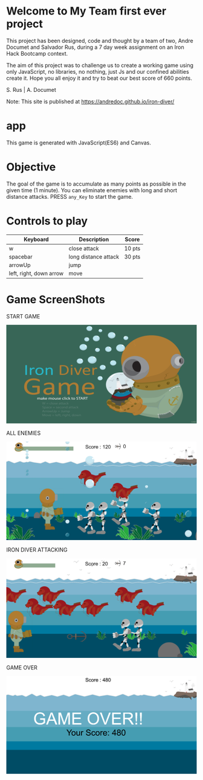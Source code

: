 # Welcome to My Team first ever project

This project has been designed, code and thought by a team of two, Andre Documet and Salvador Rus, during a 7 day week assignment on an Iron Hack Bootcamp context.

The aim of this project was to challenge us to create a working game using only JavaScript, no libraries, no nothing, just Js and our confined abilities create it.
Hope you all enjoy it and try to beat our best score of 660 points.

S. Rus |
A. Documet

Note: This site is published at https://andredoc.github.io/iron-diver/

# app

This game is generated with JavaScript(ES6) and Canvas.

# Objective

The goal of the game is to accumulate as many points as possible in the given time (1 minute).
You can eliminate enemies with long and short distance attacks. PRESS `any_Key` to start the game. 

# Controls to play

| Keyboard | Description | Score |
| ----------- | ----------- | ----------- |
| w | close attack | 10 pts |
| spacebar | long distance attack | 30 pts |
| arrowUp | jump | |
left, right, down arrow | move |

# Game ScreenShots

START GAME

![Alt text](/img/screen_start_game.png)

ALL ENEMIES

![Alt text](/img/screen_all_enemies.png)

IRON DIVER ATTACKING

![Alt text](/img/screen_attack.png)

GAME OVER

![Alt text](/img/screen_game_over.png)
